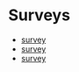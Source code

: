 # Surveys

* [survey](https://docs.google.com/forms/d/e/1FAIpQLScfWVgMtS6PVtqGCg1bGdsLCXUMkQEe_o5WrCBIwVJsyxITfw/viewform)
* [survey](https://forms.gle/9TMfMAcrtWxxstVr5)
* [survey](https://forms.gle/eafo2xhmVYsKEkVh9)
